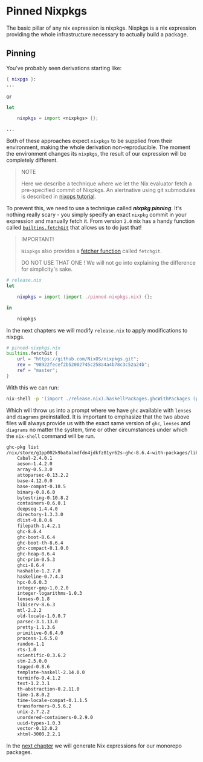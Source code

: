 
# Pinned Nixpkgs

The basic pillar of any nix expression is nixpkgs.
Nixpkgs is a nix expression providing the whole infrastructure
necessary to actually build a package.

## Pinning

You've probably seen derivations starting like:

```nix
{ nixpgs }:
...
```

or

```nix
let

    nixpkgs = import <nixpkgs> {};

...
```

Both of these approaches expect `nixpkgs` to be supplied from their environment, making the whole derivation non-reproducible.
The moment the environment changes its `nixpkgs`, the result of our expression will be completely different.

> NOTE
>
> Here we describe a technique where we let the Nix evaluator fetch a pre-specified commit of Nixpkgs.
> An alertnative using git submodules is described in [nixops tutorial](https://github.com/nh2/nixops-tutorial#nixops-tutorial).

To prevent this, we need to use a technique called __*nixpkg pinning*__.
It's nothing really scary - you simply specify an exact `nixpkg` commit in your expression and manually fetch it.
From version `2.0` nix has a handy function called [`builtins.fetchGit`](https://nixos.org/nix/manual/#builtin-fetchGit) that allows us to do just that!

> IMPORTANT!
>
> `Nixpkgs` also provides a [fetcher function](https://nixos.org/nixpkgs/manual/#sec-pkgs-fetchers) called `fetchgit`.
>
> DO NOT USE THAT ONE ! We will not go into explaining the difference for simplicity's sake.

```nix
# release.nix
let

    nixpkgs = import (import ./pinned-nixpkgs.nix) {};

in

    nixpkgs
```

In the next chapters we will modify `release.nix` to apply modifications to nixpgs.

```nix
# pinned-nixpkgs.nix
builtins.fetchGit {
    url = "https://github.com/NixOS/nixpkgs.git";
    rev = "98922fecef2b52002745c258a4a4b78c3c52a24b";
    ref = "master";
}
```

With this we can run:

```bash
nix-shell -p '(import ./release.nix).haskellPackages.ghcWithPackages (pkgs: [ pkgs.lenses pkgs.aeson ])'
```

Which will throw us into a prompt where we have `ghc` available with `lenses` and `diagrams` preinstalled.
It is important to emphasize that the two above files will always provide us with the exact same version of `ghc`, `lenses` and `diagrams` no matter the system, time or other circumstances under which the `nix-shell` command will be run.

```bash
ghc-pkg list
/nix/store/g1pp002k9ba0almdfdn4jdkfz81yr62s-ghc-8.6.4-with-packages/lib/ghc-8.6.4/package.conf.d
    Cabal-2.4.0.1
    aeson-1.4.2.0
    array-0.5.3.0
    attoparsec-0.13.2.2
    base-4.12.0.0
    base-compat-0.10.5
    binary-0.8.6.0
    bytestring-0.10.8.2
    containers-0.6.0.1
    deepseq-1.4.4.0
    directory-1.3.3.0
    dlist-0.8.0.6
    filepath-1.4.2.1
    ghc-8.6.4
    ghc-boot-8.6.4
    ghc-boot-th-8.6.4
    ghc-compact-0.1.0.0
    ghc-heap-8.6.4
    ghc-prim-0.5.3
    ghci-8.6.4
    hashable-1.2.7.0
    haskeline-0.7.4.3
    hpc-0.6.0.3
    integer-gmp-1.0.2.0
    integer-logarithms-1.0.3
    lenses-0.1.8
    libiserv-8.6.3
    mtl-2.2.2
    old-locale-1.0.0.7
    parsec-3.1.13.0
    pretty-1.1.3.6
    primitive-0.6.4.0
    process-1.6.5.0
    random-1.1
    rts-1.0
    scientific-0.3.6.2
    stm-2.5.0.0
    tagged-0.8.6
    template-haskell-2.14.0.0
    terminfo-0.4.1.2
    text-1.2.3.1
    th-abstraction-0.2.11.0
    time-1.8.0.2
    time-locale-compat-0.1.1.5
    transformers-0.5.6.2
    unix-2.7.2.2
    unordered-containers-0.2.9.0
    uuid-types-1.0.3
    vector-0.12.0.2
    xhtml-3000.2.2.1
```

In the [next chapter](../monorepo-nix-expressions) we will generate Nix expressions for our monorepo packages.

